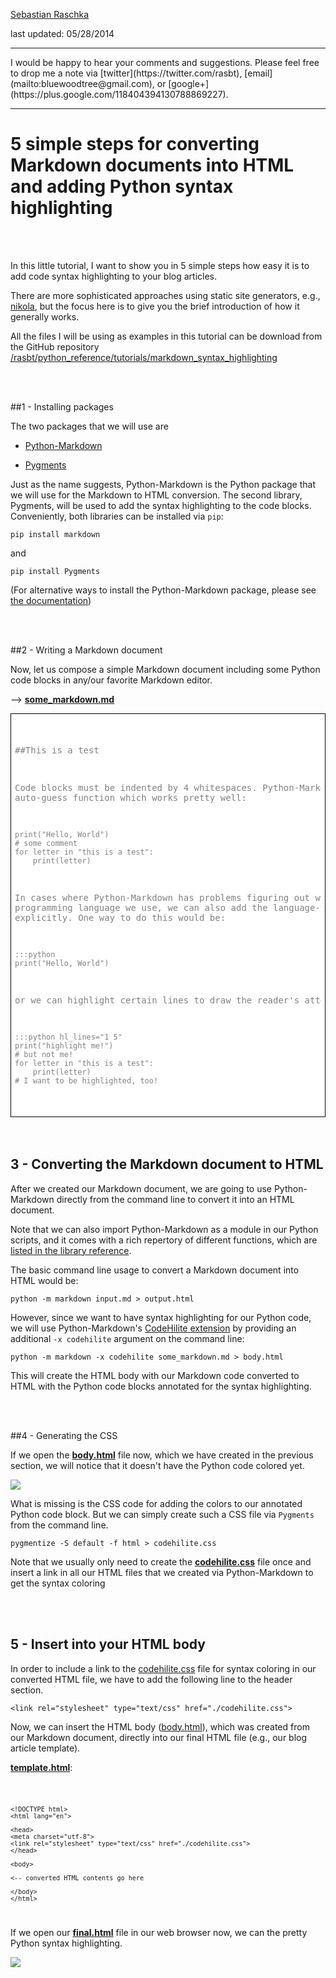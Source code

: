 [Sebastian Raschka](http://sebastianraschka.com)  

last updated: 05/28/2014

<hr>
I would be happy to hear your comments and suggestions.  
Please feel free to drop me a note via
[twitter](https://twitter.com/rasbt), [email](mailto:bluewoodtree@gmail.com), or [google+](https://plus.google.com/118404394130788869227).
<hr>


# 5 simple steps for converting Markdown documents into HTML and adding Python syntax highlighting

<br>
<br>

In this little tutorial, I want to show you in 5 simple steps how easy it is to add code syntax highlighting to your blog articles. 

There are more sophisticated approaches using static site generators, e.g., [nikola](https://github.com/getnikola/nikola), but the focus here is to give you the brief introduction of how it generally works.


All the files I will be using as examples in this tutorial can be download from the GitHub repository [/rasbt/python_reference/tutorials/markdown_syntax_highlighting](https://github.com/rasbt/python_reference/tutorials/markdown_syntax_highlighting)

<br>
<br>

##1 - Installing packages

The two packages that we will use are

- [Python-Markdown](http://pythonhosted.org/Markdown/)

- [Pygments](http://pygments.org)

Just as the name suggests, Python-Markdown is the Python package that we will use for the Markdown to HTML conversion. 
The second library, Pygments, will be used to add the syntax highlighting to the code blocks.  
Conveniently, both libraries can be installed via `pip`:


	pip install markdown
	
and

	pip install Pygments


(For alternative ways to install the Python-Markdown package, please see [the
documentation](http://pythonhosted.org/Markdown/install.html))
	

<br>
<br>

##2 - Writing a Markdown document

Now, let us compose a simple Markdown document including some Python code blocks in any/our favorite Markdown editor. 


--> [**some_markdown.md**](https://github.com/rasbt/python_reference/blob/master/tutorials/markdown_syntax_highlighting/some_markdown.md)

<div style="padding:6px; color: grey; background-color: white; border: black 1px solid">
<pre>

##This is a test

Code blocks must be indented by 4 whitespaces.
Python-Markdown has a auto-guess function which works
pretty well:

    print("Hello, World")
	# some comment
    for letter in "this is a test":
        print(letter)

In cases where Python-Markdown has problems figuring out which
programming language we use, we can also add the language-tag
explicitly. One way to do this would be:

    :::python
    print("Hello, World")

or we can highlight certain lines to 
draw the reader's attention:

    :::python hl_lines="1 5"
	print("highlight me!")
	# but not me!
    for letter in "this is a test":
        print(letter)   
    # I want to be highlighted, too!
         
</pre>  
</div>

 
<br>
<br> 
 
## 3 - Converting the Markdown document to HTML 
 

After we created our Markdown document, we are going to use Python-Markdown directly from the command line to convert it into an HTML document.
 
Note that we can also import Python-Markdown as a module in our Python scripts, and it comes with a rich repertory of different functions, which are [listed in the library reference](https://pythonhosted.org/Markdown/reference.html).  
 
The basic command line usage to convert a Markdown document into HTML would be:

	python -m markdown input.md > output.html
	
However, since we want to have syntax highlighting for our Python code, we will use Python-Markdown's [CodeHilite extension](http://pythonhosted.org/Markdown/extensions/code_hilite.html) by providing an additional `-x codehilite` argument on the command line:  


	python -m markdown -x codehilite some_markdown.md > body.html
 
This will create the HTML body with our Markdown code converted to HTML with the Python code blocks annotated for the syntax highlighting.


<br>
<br>

##4 - Generating the CSS   

If we open the [**body.html**](https://github.com/rasbt/python_reference/blob/master/tutorials/markdown_syntax_highlighting/body.html) file now, which we have created in the previous section, we will notice that it doesn't have the Python code colored yet.

![](./images/mk_syntax_body_html.png)

What is missing is the CSS code for adding the colors to our annotated Python code block. But we can simply create such a CSS file via `Pygments` from the command line.
 
	pygmentize -S default -f html > codehilite.css  
	
Note that we usually only need to create the [**codehilite.css**](https://github.com/rasbt/python_reference/blob/master/tutorials/markdown_syntax_highlighting/codehilite.css) file once and insert a link in all our HTML files that we created via Python-Markdown to get the syntax coloring

 
<br>
<br> 
 
 
## 5 - Insert into your HTML body
 

In order to include a link to the [codehilite.css](https://github.com/rasbt/python_reference/blob/master/tutorials/markdown_syntax_highlighting/codehilite.css) file for syntax coloring in our converted HTML file, we have to add the following line to the header section. 



`<link rel="stylesheet" type="text/css" href="./codehilite.css">`


Now, we can insert the HTML body ([body.html](https://github.com/rasbt/python_reference/blob/master/tutorials/markdown_syntax_highlighting/body.html)), which was created from our Markdown document, directly into our final HTML file (e.g., our blog article template).


[**template.html**](https://github.com/rasbt/python_reference/blob/master/tutorials/markdown_syntax_highlighting/template.html): 
 
<code>
	
	<!DOCTYPE html>
	<html lang="en">

	<head>
	<meta charset="utf-8">
	<link rel="stylesheet" type="text/css" href="./codehilite.css">
	</head>

	<body>

	<-- converted HTML contents go here

	</body>
	</html>

</code> 

If we open our [**final.html**](https://github.com/rasbt/python_reference/blob/master/tutorials/markdown_syntax_highlighting/template.html) file in our web browser now, we can the pretty Python syntax highlighting.

![](./images/mk_syntax_final_html.png)


